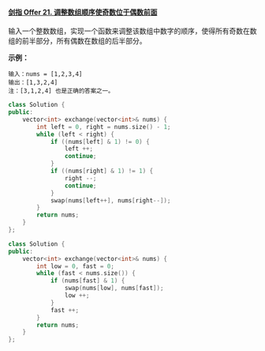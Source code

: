 #### [剑指 Offer 21. 调整数组顺序使奇数位于偶数前面](https://leetcode-cn.com/problems/diao-zheng-shu-zu-shun-xu-shi-qi-shu-wei-yu-ou-shu-qian-mian-lcof/)

输入一个整数数组，实现一个函数来调整该数组中数字的顺序，使得所有奇数在数组的前半部分，所有偶数在数组的后半部分。

 

**示例：**

```
输入：nums = [1,2,3,4]
输出：[1,3,2,4] 
注：[3,1,2,4] 也是正确的答案之一。
```

 

```C++
class Solution {
public:
    vector<int> exchange(vector<int>& nums) {
        int left = 0, right = nums.size() - 1;
        while (left < right) {
            if ((nums[left] & 1) != 0) {
                left ++;
                continue;
            }
            if ((nums[right] & 1) != 1) {
                right --;
                continue;
            }
            swap(nums[left++], nums[right--]);
        }
        return nums;
    }
};
```


```C++
class Solution {
public:
    vector<int> exchange(vector<int>& nums) {
        int low = 0, fast = 0;
        while (fast < nums.size()) {
            if (nums[fast] & 1) {
                swap(nums[low], nums[fast]);
                low ++;
            }
            fast ++;
        }
        return nums;
    }
};
```

